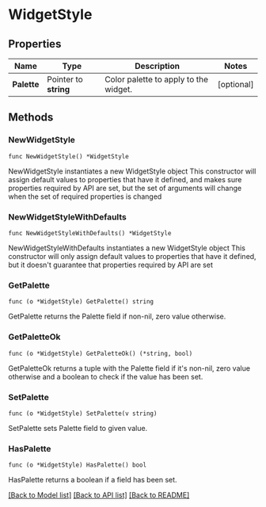 # WidgetStyle

## Properties

Name | Type | Description | Notes
------------ | ------------- | ------------- | -------------
**Palette** | Pointer to **string** | Color palette to apply to the widget. | [optional] 

## Methods

### NewWidgetStyle

`func NewWidgetStyle() *WidgetStyle`

NewWidgetStyle instantiates a new WidgetStyle object
This constructor will assign default values to properties that have it defined,
and makes sure properties required by API are set, but the set of arguments
will change when the set of required properties is changed

### NewWidgetStyleWithDefaults

`func NewWidgetStyleWithDefaults() *WidgetStyle`

NewWidgetStyleWithDefaults instantiates a new WidgetStyle object
This constructor will only assign default values to properties that have it defined,
but it doesn't guarantee that properties required by API are set

### GetPalette

`func (o *WidgetStyle) GetPalette() string`

GetPalette returns the Palette field if non-nil, zero value otherwise.

### GetPaletteOk

`func (o *WidgetStyle) GetPaletteOk() (*string, bool)`

GetPaletteOk returns a tuple with the Palette field if it's non-nil, zero value otherwise
and a boolean to check if the value has been set.

### SetPalette

`func (o *WidgetStyle) SetPalette(v string)`

SetPalette sets Palette field to given value.

### HasPalette

`func (o *WidgetStyle) HasPalette() bool`

HasPalette returns a boolean if a field has been set.


[[Back to Model list]](../README.md#documentation-for-models) [[Back to API list]](../README.md#documentation-for-api-endpoints) [[Back to README]](../README.md)


